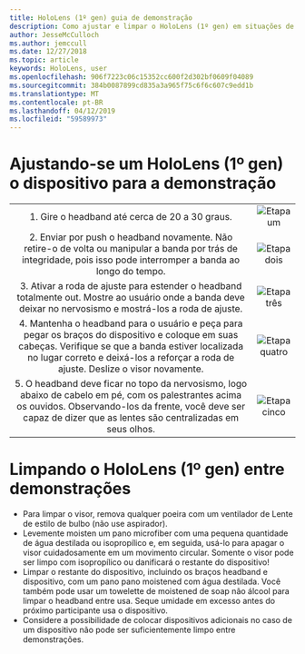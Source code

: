 ```yaml
---
title: HoloLens (1º gen) guia de demonstração
description: Como ajustar e limpar o HoloLens (1º gen) em situações de demonstração
author: JesseMcCulloch
ms.author: jemccull
ms.date: 12/27/2018
ms.topic: article
keywords: HoloLens, user
ms.openlocfilehash: 906f7223c06c15352cc600f2d302bf0609f04089
ms.sourcegitcommit: 384b0087899cd835a3a965f75c6f6c607c9edd1b
ms.translationtype: MT
ms.contentlocale: pt-BR
ms.lasthandoff: 04/12/2019
ms.locfileid: "59589973"
---
```

<H1>Ajustando-se um HoloLens (1º gen) o dispositivo para a demonstração </H1>


|     |     |
|:---:|:---:|
|1. Gire o headband até cerca de 20 a 30 graus.|![Etapa um](images/FitGuideStep1.png)|
|2. Enviar por push o headband novamente. Não retire-o de volta ou manipular a banda por trás de integridade, pois isso pode interromper a banda ao longo do tempo.|![Etapa dois](images/FitGuideStep2.png)|
|3. Ativar a roda de ajuste para estender o headband totalmente out. Mostre ao usuário onde a banda deve deixar no nervosismo e mostrá-los a roda de ajuste.|![Etapa três](images/FitGuideStep3.png)|
|4. Mantenha o headband para o usuário e peça para pegar os braços do dispositivo e coloque em suas cabeças. Verifique se que a banda estiver localizada no lugar correto e deixá-los a reforçar a roda de ajuste. Deslize o visor novamente.|![Etapa quatro](images/FitGuideStep4.png)|
|5. O headband deve ficar no topo da nervosismo, logo abaixo de cabelo em pé, com os palestrantes acima os ouvidos. Observando-los da frente, você deve ser capaz de dizer que as lentes são centralizadas em seus olhos.|![Etapa cinco](images/FitGuideSetep5.png)|


<H1>Limpando o HoloLens (1º gen) entre demonstrações</H1>


- Para limpar o visor, remova qualquer poeira com um ventilador de Lente de estilo de bulbo (não use aspirador).
- Levemente moisten um pano microfiber com uma pequena quantidade de água destilada ou isopropílico e, em seguida, usá-lo para apagar o visor cuidadosamente em um movimento circular. Somente o visor pode ser limpo com isopropílico ou danificará o restante do dispositivo!
- Limpar o restante do dispositivo, incluindo os braços headband e dispositivo, com um pano pano moistened com água destilada. Você também pode usar um towelette de moistened de soap não álcool para limpar o headband entre usa. Seque umidade em excesso antes do próximo participante usa o dispositivo.
- Considere a possibilidade de colocar dispositivos adicionais no caso de um dispositivo não pode ser suficientemente limpo entre demonstrações.
